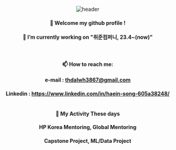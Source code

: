 <div align="center">
  
  
![header](https://capsule-render.vercel.app/api?type=wave&height=100&section=header&text=HaeinSong&fontColor=ffffff&fontSize=30&animation=fadeIn&fontAlignY=55&desc=%20&descAlignY=30&descAlign=30)</br>
####  :wave: Welcome my github profile !
####  🔭 I’m currently working on "취준컴퍼니, 23.4~(now)"</br></br></br>
####  📫 How to reach me: </br>
####  e-mail : thdalwh3867@gmail.com</br>
####  Linkedin : https://www.linkedin.com/in/haein-song-605a38248/</br></br>

#### 🌱 My Activity These days
#### HP Korea Mentoring, Global Mentoring
#### Capstone Project, ML/Data Project
<!--   [![Velog's GitHub stats](https://velog-readme-stats.vercel.app/api?name=thdalwh3867&tag=종합설계&color=dark)](https://github.com/thdalwh3867/velog-readme-stats)</br> -->
<!--   [![Velog's GitHub stats](https://velog-readme-stats.vercel.app/api?name=thdalwh3867&tag=로켓펀치&color=dark)](https://github.com/thdalwh3867/velog-readme-stats)</br></br> -->
  
  

<!-- [![Top Langs](https://github-readme-stats.vercel.app/api/top-langs/?username=893107&layout=compact)](https://github.com/anuraghazra/github-readme-stats)</br></br> -->
</div>

<!--
**Serendipity-Song/Serendipity-Song** is a ✨ _special_ ✨ repository because its `README.md` (this file) appears on your GitHub profile.

Here are some ideas to get you started:

- 🔭 I’m currently working on ...
- 🌱 I’m currently learning ...
- 👯 I’m looking to collaborate on ...
- 🤔 I’m looking for help with ...
- 💬 Ask me about ...
- 📫 How to reach me: ...
- 😄 Pronouns: ...
- ⚡ Fun fact: ...
-->
